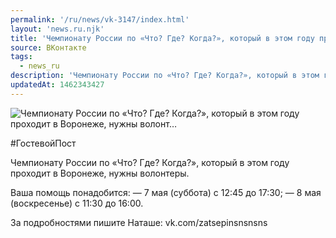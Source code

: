 ```yaml
---
permalink: '/ru/news/vk-3147/index.html'
layout: 'news.ru.njk'
title: 'Чемпионату России по «Что? Где? Когда?», который в этом году проходит в Воронеже, нужны волонт'
source: ВКонтакте
tags:
  - news_ru
description: 'Чемпионату России по «Что? Где? Когда?», который в этом году проходит в Воронеже, нужны волонт…'
updatedAt: 1462343427
---
```

![Чемпионату России по «Что? Где? Когда?», который в этом году проходит в Воронеже, нужны волонт…](https://sun9-52.userapi.com/impf/c631423/v631423484/296c0/fOX22GGOV7Y.jpg?size=1280x720&quality=96&sign=1f4551a2bb98c3d4948d23c11955e09a&c_uniq_tag=T5Ra6r19oGzu4jxfPCghgHWwuCGDqWTiUecI4MvNCp0&type=album)

#ГостевойПост

Чемпионату России по «Что? Где? Когда?», который в этом году проходит в Воронеже, нужны волонтеры.

Ваша помощь понадобится:
— 7 мая (суббота) с 12:45 до 17:30;
— 8 мая (воскресенье) с 11:30 до 16:00.

За подробностями пишите Наташе: vk.com/zatsepinsnsnsns
